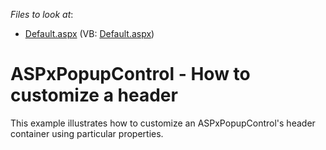 <!-- default file list -->
*Files to look at*:

* [Default.aspx](./CS/WebSite/Default.aspx) (VB: [Default.aspx](./VB/WebSite/Default.aspx))
<!-- default file list end -->
# ASPxPopupControl - How to customize a header


<p>This example illustrates how to customize an ASPxPopupControl's header container using particular properties.</p>

<br/>


